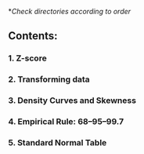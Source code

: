 **Check directories according to order*

## Contents:
### 1. Z-score
### 2. Transforming data
### 3. Density Curves and Skewness
### 4. Empirical Rule: 68–95–99.7
### 5. Standard Normal Table
